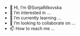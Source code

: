 - 👋 Hi, I’m @SonjaRilkovska
- 👀 I’m interested in ...
- 🌱 I’m currently learning ...
- 💞️ I’m looking to collaborate on ...
- 📫 How to reach me ...

<!---
SonjaRilkovska/SonjaRilkovska is a ✨ special ✨ repository because its `README.md` (this file) appears on your GitHub profile.
You can click the Preview link to take a look at your changes.
--->
